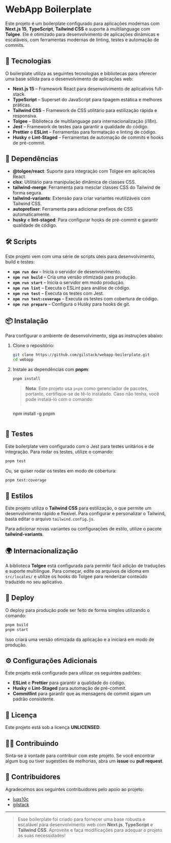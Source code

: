 
# WebApp Boilerplate

Este projeto é um boilerplate configurado para aplicações modernas com **Next.js 15**, **TypeScript**, **Tailwind CSS** e suporte à multilanguage com **Tolgee**. Ele é otimizado para desenvolvimento de aplicações dinâmicas e escaláveis, com ferramentas modernas de linting, testes e automação de commits.

## 🚀 Tecnologias

O boilerplate utiliza as seguintes tecnologias e bibliotecas para oferecer uma base sólida para o desenvolvimento de aplicações web:

- **Next.js 15** – Framework React para desenvolvimento de aplicativos full-stack.
- **TypeScript** – Superset do JavaScript para tipagem estática e melhores práticas.
- **Tailwind CSS** – Framework de CSS utilitário para estilização rápida e responsiva.
- **Tolgee** – Biblioteca de multilanguage para internacionalização (i18n).
- **Jest** – Framework de testes para garantir a qualidade do código.
- **Prettier** e **ESLint** – Ferramentas para formatação e linting de código.
- **Husky** e **Lint-Staged** – Ferramentas de automação de commits e hooks de pré-commit.

## 🔧 Dependências

- **@tolgee/react**: Suporte para integração com Tolgee em aplicações React.
- **clsx**: Utilitário para manipulação dinâmica de classes CSS.
- **tailwind-merge**: Ferramenta para mesclar classes CSS do Tailwind de forma segura.
- **tailwind-variants**: Extensão para criar variantes reutilizáveis com Tailwind CSS.
- **autoprefixer**: Ferramenta para adicionar prefixos de CSS automaticamente.
- **husky** e **lint-staged**: Para configurar hooks de pré-commit e garantir qualidade de código.

## 🛠️ Scripts

Este projeto vem com uma série de scripts úteis para desenvolvimento, build e testes:

- **`npm run dev`** – Inicia o servidor de desenvolvimento.
- **`npm run build`** – Cria uma versão otimizada para produção.
- **`npm run start`** – Inicia o servidor em modo produção.
- **`npm run lint`** – Executa o ESLint para análise de código.
- **`npm run test`** – Executa os testes com Jest.
- **`npm run test:coverage`** – Executa os testes com cobertura de código.
- **`npm run prepare`** – Configura o Husky para hooks de git.

## 📦 Instalação

Para configurar o ambiente de desenvolvimento, siga as instruções abaixo:

1. Clone o repositório:

   ```bash
   git clone https://github.com/gilstack/webapp-boilerplate.git
   cd webapp
   ```

2. Instale as dependências com **pnpm**:

   ```bash
   pnpm install
   ```

   > **Nota**: Este projeto usa `pnpm` como gerenciador de pacotes, portanto, certifique-se de tê-lo instalado. Caso não tenha, você pode instalá-lo com o comando:
   >
   > ```bash
   npm install -g pnpm
   ```

## 🧪 Testes

Este boilerplate vem configurado com o Jest para testes unitários e de integração. Para rodar os testes, utilize o comando:

```bash
pnpm test
```

Ou, se quiser rodar os testes em modo de cobertura:

```bash
pnpm test:coverage
```

## 🎨 Estilos

Este projeto utiliza o **Tailwind CSS** para estilização, o que permite um desenvolvimento rápido e flexível. Para configurar e personalizar o Tailwind, basta editar o arquivo `tailwind.config.js`.

Para adicionar novas variantes ou configurações de estilo, utilize o pacote **tailwind-variants**.

## 🌍 Internacionalização

A biblioteca **Tolgee** está configurada para permitir fácil adição de traduções e suporte multilíngue. Para começar, edite os arquivos de idioma em `src/locales/` e utilize os hooks do Tolgee para renderizar conteúdo traduzido no seu aplicativo.

## 🚀 Deploy

O deploy para produção pode ser feito de forma simples utilizando o comando:

```bash
pnpm build
pnpm start
```

Isso criará uma versão otimizada da aplicação e a iniciará em modo de produção.

## ⚙️ Configurações Adicionais

Este projeto está configurado para utilizar os seguintes padrões:

- **ESLint** e **Prettier** para garantir a qualidade do código.
- **Husky** e **Lint-Staged** para automação de pré-commit.
- **Commitlint** para garantir que as mensagens de commit sigam um padrão consistente.

## 📄 Licença

Este projeto está sob a licença **UNLICENSED**.

## 🧑‍💻 Contribuindo

Sinta-se à vontade para contribuir com este projeto. Se você encontrar algum bug ou tiver sugestões de melhorias, abra um **issue** ou **pull request**.

## 👥 Contribuidores

Agradecemos aos seguintes contribuidores pelo apoio ao projeto:

- [luas10c](https://github.com/luas10c)
- [gilstack](https://github.com/gilstack)

---

> Esse boilerplate foi criado para fornecer uma base robusta e escalável para desenvolvimento web com **Next.js**, **TypeScript** e **Tailwind CSS**. Aproveite e faça modificações para adequar o projeto às suas necessidades!
